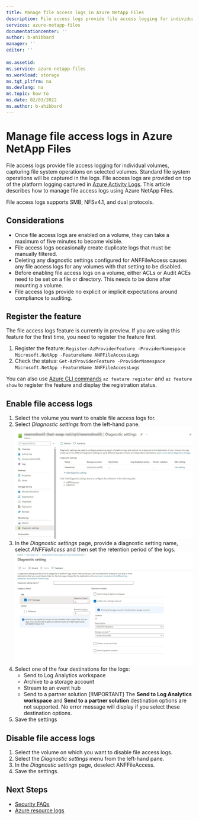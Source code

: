 ```yaml
---
title: Manage file access logs in Azure NetApp Files
description: File access logs provide file access logging for individual volumes, capturing file system operations on selected volumes.
services: azure-netapp-files
documentationcenter: ''
author: b-ahibbard
manager: ''
editor: ''

ms.assetid:
ms.service: azure-netapp-files
ms.workload: storage
ms.tgt_pltfrm: na
ms.devlang: na
ms.topic: how-to
ms.date: 02/03/2022
ms.author: b-ahibbard
---
```

# Manage file access logs in Azure NetApp Files

File access logs provide file access logging for individual volumes, capturing file system operations on selected volumes. Standard file system operations will be captured in the logs. File access logs are provided on top of the platform logging captured in [Azure Activity Logs](https://docs.microsoft.com/en-us/azure/azure-monitor/essentials/activity-log). This article describes how to manage file access logs using Azure NetApp Files. 

File access logs supports SMB, NFSv4.1, and dual protocols.

## Considerations

*    Once file access logs are enabled on a volume, they can take a maximum of five minutes to become visible. 
*    File access logs occasionally create duplicate logs that must be manually filtered. 
*    Deleting any diagnostic settings configured for ANFFileAccess causes any file access logs for any volumes with that setting to be disabled. 
*    Before enabling file access logs on a volume, either ACLs or Audit ACEs need to be set on a file or directory. This needs to be done after mounting a volume.  
*    File access logs provide no explicit or implicit expectations around compliance to auditing. 

## Register the feature
The file access logs feature is currently in preview. If you are using this feature for the first time, you need to register the feature first. 
1. Register the feature: `Register-AzProviderFeature -ProviderNamespace Microsoft.NetApp -FeatureName ANFFileAccessLogs`
2. Check the status: `Get-AzProviderFeature -ProviderNamespace Microsoft.NetApp -FeatureName ANFFileAccessLogs`

You can also use [Azure CLI commands](/cli/azure/feature) `az feature register` and `az feature show` to register the feature and display the registration status.

## Enable file access logs
1. Select the volume you want to enable file access logs for. 
2. Select *Diagnostic settings* from the left-hand pane.
![Azure Diagnostic settings menu showing how to add ANF file access logs](../media/azure-netapp-files/logs-diagnostic-settings-add.jpg)
3. In the *Diagnostic settings* page, provide a diagnostic setting name, select *ANFFileAcess* and then set the retention period of the logs. 
![Azure Diagnostic settings menu showing how to enable ANF file access logs](../media/azure-netapp-files/logs-diagnostic-settings-enable.jpg)
4. Select one of the four destinations for the logs:
    * Send to Log Analytics workspace
    * Archive to a storage account
    * Stream to an event hub
    * Send to a partner solution
    [!IMPORTANT]
    The **Send to Log Analytics workspace** and **Send to a partner solution** destination options are not supported. No error message will display if you select these destination options. 
5. Save the settings

## Disable file access logs
1. Select the volume on which you want to disable file access logs.
2. Select the *Diagnostic settings* menu from the left-hand pane. 
3. In the *Diagnostic settings* page, deselect ANFFileAccess.
4. Save the settings.
 
## Next Steps
* [Security FAQs](faq-security.md) 
* [Azure resource logs](..\azure-monitor\essentials\resource-logs.md)